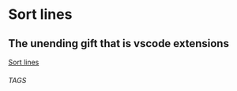 # Sort lines

## The unending gift that is vscode extensions

[Sort lines](https://marketplace.visualstudio.com/items?itemName=Tyriar.sort-lines)

###### TAGS

<vscode> <extensions>

